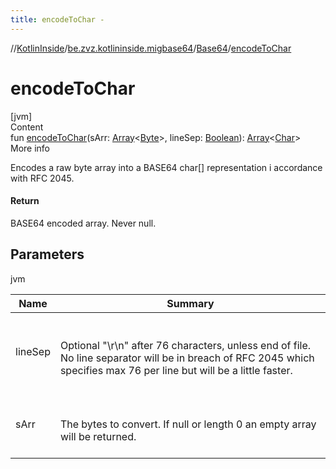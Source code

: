 ```yaml
---
title: encodeToChar -
---
```

//[KotlinInside](../../index.md)/[be.zvz.kotlininside.migbase64](../index.md)/[Base64](index.md)/[encodeToChar](encode-to-char.md)



# encodeToChar  
[jvm]  
Content  
fun [encodeToChar](encode-to-char.md)(sArr: [Array](https://kotlinlang.org/api/latest/jvm/stdlib/kotlin/-array/index.html)<[Byte](https://kotlinlang.org/api/latest/jvm/stdlib/kotlin/-byte/index.html)>, lineSep: [Boolean](https://kotlinlang.org/api/latest/jvm/stdlib/kotlin/-boolean/index.html)): [Array](https://kotlinlang.org/api/latest/jvm/stdlib/kotlin/-array/index.html)<[Char](https://kotlinlang.org/api/latest/jvm/stdlib/kotlin/-char/index.html)>  
More info  


Encodes a raw byte array into a BASE64 char[] representation i accordance with RFC 2045.



#### Return  


BASE64 encoded array. Never null.



## Parameters  
  
jvm  
  
|  Name|  Summary| 
|---|---|
| <a name="be.zvz.kotlininside.migbase64/Base64/encodeToChar/#byte[]#boolean/PointingToDeclaration/"></a>lineSep| <a name="be.zvz.kotlininside.migbase64/Base64/encodeToChar/#byte[]#boolean/PointingToDeclaration/"></a><br><br>Optional "\r\n" after 76 characters, unless end of file. No line separator will be in breach of RFC 2045 which specifies max 76 per line but will be a little faster.<br><br>
| <a name="be.zvz.kotlininside.migbase64/Base64/encodeToChar/#byte[]#boolean/PointingToDeclaration/"></a>sArr| <a name="be.zvz.kotlininside.migbase64/Base64/encodeToChar/#byte[]#boolean/PointingToDeclaration/"></a><br><br>The bytes to convert. If null or length 0 an empty array will be returned.<br><br>
  
  



